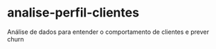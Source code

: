 # analise-perfil-clientes
Análise de dados para entender o comportamento de clientes e prever churn

